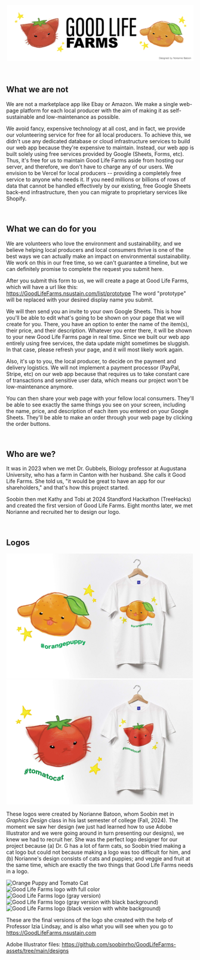 <br>
<br>

<p align="center">
  <a href="https://GoodLifeFarms.nsustain.com/">
  <img src="public/2024-10-11_banner.png"
       width="500px"
       alt="Orange Puppy and Tomato Cat.">
  </a>
</p>

<br>

## What we are not

We are not a marketplace app like Ebay or Amazon.
We make a single web-page platform for each local producer with the aim of making it as self-sustainable and low-maintenance as possible.

We avoid fancy, expensive technology at all cost, and in fact, we provide our volunteering service for free for all local producers.
To achieve this, we didn't use any dedicated database or cloud infrastructure services to build our web app because they're expensive to maintain.
Instead, our web app is built solely using free services provided by Google (Sheets, Forms, etc).
Thus, it's free for us to maintain Good Life Farms aside from hosting our server, and therefore, we don't have to charge any of our users.
We envision to be Vercel for local producers -- providing a completely free service to anyone who needs it.
If you need millions or billions of rows of data that cannot be handled effectively by our existing, free Google Sheets back-end infrastructure, then you can migrate to proprietary services like Shopify.

<br>

## What we can do for you

We are volunteers who love the environment and sustainability, and we believe helping local producers and local consumers thrive is one of the best ways we can actually make an impact on environmental sustainability.
We work on this in our free time, so we can't guarantee a timeline, but we can definitely promise to complete the request you submit here.

After you submit this form to us, we will create a page at Good Life Farms, which will have a url like this: https://GoodLifeFarms.nsustain.com/list/prototype
The word "prototype" will be replaced with your desired display name you submit.

We will then send you an invite to your own Google Sheets.
This is how you'll be able to edit what's going to be shown on your page that we will create for you.
There, you have an option to enter the name of the item(s), their price, and their description.
Whatever you enter there, it will be shown to your new Good Life Farms page in real time.
Since we built our web app entirely using free services, the data update might sometimes be sluggish.
In that case, please refresh your page, and it will most likely work again.

Also, it's up to you, the local producer, to decide on the payment and delivery logistics.
We will not implement a payment processor (PayPal, Stripe, etc) on our web app because that requires us to take constant care of transactions and sensitive user data, which means our project won't be low-maintenance anymore.

You can then share your web page with your fellow local consumers.
They'll be able to see exactly the same things you see on your screen, including the name, price, and description of each item you entered on your Google Sheets.
They'll be able to make an order through your web page by clicking the order buttons.

<br>

## Who are we?

It was in 2023 when we met Dr. Gubbels, Biology professor at Augustana University, who has a farm in Canton with her husband.
She calls it Good Life Farms.
She told us, "it would be great to have an app for our shareholders," and that's how this project started.

Soobin then met Kathy and Tobi at 2024 Standford Hackathon (TreeHacks) and created the first version of Good Life Farms.
Eight months later, we met Norianne and recruited her to design our logo.

<br>

## Logos

<img src="public/orange_puppy_original.jpg"
     width="500px"
     alt="Orange Puppy">
<img src="public/tomato_cat_original.jpg"
     width="500px"
     alt="Tomato Cat">

These logos were created by Norianne Batoon, whom Soobin met in _Graphics Design_ class in his last semester of college (Fall, 2024).
The moment we saw her design (we just had learned how to use Adobe Illustrator and we were going around in turn presenting our designs), we knew we had to recruit her.
She was the perfect logo designer for our project because (a) Dr. G has a lot of farm cats, so Soobin tried making a cat logo but could not because making a logo was too difficult for him, and (b) Norianne's design consists of cats and puppies; and veggie and fruit at the same time, which are exactly the two things that Good Life Farms needs in a logo.

![Orange Puppy and Tomato Cat](https://github.com/user-attachments/assets/5d75f083-5fe7-4dab-8188-2b4e9aadc3e8)<br>
![Good Life Farms logo with full color](https://github.com/user-attachments/assets/7e76811f-fd53-45c1-8631-4b72c7bd3e6e)
![Good Life Farms logo (gray version)](https://github.com/user-attachments/assets/4ab03af9-9640-4785-93b9-d14f138e3261)
![Good Life Farms logo (gray version with black background)](https://github.com/user-attachments/assets/0c297cff-196f-42a2-b8bf-a8dca75ae7af)
![Good Life Farms logo (black version with white background)](https://github.com/user-attachments/assets/226f0819-1fd5-4b6f-8e6a-52642f829ad7)

These are the final versions of the logo she created with the help of Professor Izia Lindsay, and is also what you will see when you go to https://GoodLifeFarms.nsustain.com

Adobe Illustrator files: https://github.com/soobinrho/GoodLifeFarms-assets/tree/main/designs

<br>
